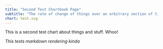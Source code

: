 ```yaml
---
title: "Second Test Chartbook Page"
subtitle: "The rate of change of things over an arbitrary section of time"
chart: test.svg
---
```

This is a second test chart about things and stuff. Whoo!

*This tests markdown rendering kinda*
